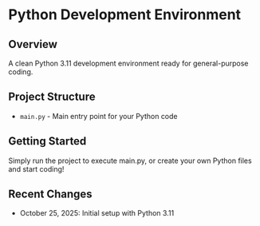 # Python Development Environment

## Overview
A clean Python 3.11 development environment ready for general-purpose coding.

## Project Structure
- `main.py` - Main entry point for your Python code

## Getting Started
Simply run the project to execute main.py, or create your own Python files and start coding!

## Recent Changes
- October 25, 2025: Initial setup with Python 3.11
